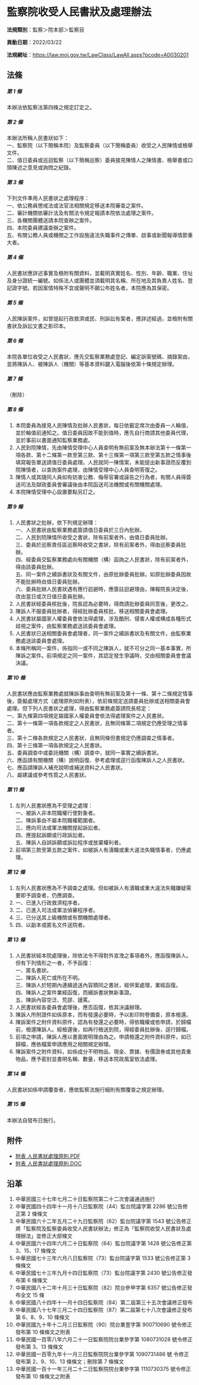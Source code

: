 # 監察院收受人民書狀及處理辦法

**法規類別**：監察＞院本部＞監察目

**異動日期**：2022/03/22  

**法規網址**：https://law.moj.gov.tw/LawClass/LawAll.aspx?pcode=A0030201





## 法條
##### 第 1 條
本辦法依監察法第四條之規定訂定之。

##### 第 2 條
本辦法所稱人民書狀如下：  
一、監察院（以下簡稱本院）及監察委員（以下簡稱委員）收受之人民陳情或檢舉文件。  
二、值日委員或巡迴監察（以下簡稱巡察）委員接見陳情人之陳情書、檢舉書或口頭陳述之意見或詢問之紀錄。

##### 第 3 條
下列文件準用人民書狀之處理程序：  
一、依公務員懲戒法或法官法相關規定移送本院審查之案件。  
二、審計機關依審計法及有關法令規定報請本院依法處理之案件。  
三、各機關團體送請本院查辦之案件。  
四、本院委員建議查辦之案件。  
五、有關公務人員或機關之工作設施違法失職事件之傳單、啟事或新聞報導情節重大者。

##### 第 4 條
人民書狀應詳述事實及檢附有關資料，並載明真實姓名、性別、年齡、職業、住址及身分證統一編號。如係法人或團體並須載明其名稱、所在地及其負責人姓名、登記證字號。若因案情特殊不宜或聲明不願公布姓名者，本院應為其保密。

##### 第 5 條
人民陳訴案件，如曾提起行政救濟或民、刑訴訟有案者，應詳述經過，並檢附有關書狀及訴訟文書之影印本。

##### 第 6 條
本院各單位收受之人民書狀，應先交監察業務處登記、編定訴案號碼、摘錄案由，並將陳訴人、被陳訴人（機關）等基本資料鍵入電腦後依第十條規定辦理。

##### 第 7 條
（刪除）

##### 第 8 條
1. 本院委員為接見人民陳情及批辦人民書狀，每日依籤定席次由委員一人輪值，並於輪值前通知之。值日委員因故不能到值時，應先自行商請其他委員代理，並於事前以書面通知監察業務處。
1. 人民到院陳情，先由陳情受理中心人員查明有無前案及無本辦法第十一條第一項各款、第十二條第一款至第三款、第十三條第一項第三款至第五款之情事後填寫報告單送請值日委員處理。人民就同一陳情案，未能提出新事證而反覆到院陳情者，以查詢案件處理，由陳情受理中心人員查明答復之。
1. 陳情人或其隨同人員如有妨害公務、侮辱官署或誣告之行為者，有關人員得簽送司法及獄政委員會審議後由本院函送司法機關或有關機關處理。
1. 本院陳情受理中心設置要點另訂之。

##### 第 9 條
1. 人民書狀之批辦，依下列規定辦理：  
一、人民書狀由監察業務處簽請值日委員於三日內批辦。  
二、人民到院陳情所收受之書狀，除有前案者外，由值日委員批辦。  
三、委員於巡察責任區巡察時收受之書狀，除有前案者外，得由巡察委員批辦。  
四、經委員交監察業務處向有關機關（構）函詢之人民書狀，除有前案者外，得由該委員批辦。  
五、同一案件之續訴書狀及有關文件，由原批辦委員批辦。如原批辦委員因故不能批辦時由值日委員批辦。  
六、委員批辦人民書狀遇有應行迴避時，應簽註迴避理由，陳報院長決定後，改由當日或次日值日委員批辦。
1. 人民書狀經委員核批後，院長認為必要時，得商請批辦委員同意後，更改之。
1. 陳訴人不服委員批辦者，得經批辦委員核批，移送相關委員會處理。
1. 人民書狀屬國家人權委員會依法得處理，涉及酷刑、侵害人權或構成各種形式歧視之案件，由監察業務處送該委員會處理。
1. 人民書狀已送相關委員會處理者，同一案件之續訴書狀及有關文件，由監察業務處送該委員會處理。
1. 本條所稱同一案件，係指同一或不同之陳訴人，就不可分之同一基本事實，所陳訴之案件。前項規定之同一案件，其認定發生爭議時，交由相關委員會會議決議。

##### 第 10 條
人民書狀應由監察業務處就陳訴事由查明有無前案及第十一條、第十二條規定情事後，簽擬處理方式（處理原則如附表），依前條規定送請委員批辦或送相關委員會處理。但下列人民書狀之處理，得由監察業務處簽請院長核定：  
一、第九條第四項規定屬國家人權委員會依法得處理案件之人民書狀。  
二、第十一條第一項各款規定之人民書狀，且無同條第二項規定仍應受理之情事者。  
三、第十二條各款規定之人民書狀，且無同條但書規定仍應調查之情事者。  
四、第十三條第一項各款規定之人民書狀。  
五、委員調查中或委託機關（構）調查中，就同一事實之續訴書狀。  
六、應函請有關機關（構）說明函復、參考處理或逕行函復陳訴人之人民書狀。  
七、應函請陳訴人補充說明或補送資料之人民書狀。  
八、屬建議或參考性質之人民書狀。

##### 第 11 條
1. 左列人民書狀應為不受理之處理：  
一、被訴人非本院職權行使對象者。  
二、陳訴事由不屬本院職權範圍者。  
三、應向司法或軍法機關提起訴訟者。  
四、應提起訴願或行政訴訟者。  
五、陳訴人自誤訴願或訴訟程序或放棄權利者。
1. 前項第三款至第五款之案件，如被訴人有瀆職或重大違法失職情事者，仍應處理。

##### 第 12 條
1. 左列人民書狀應為不予調查之處理。但如被訴人有瀆職或重大違法失職嫌疑需要即予調查者，仍應調查。
1. 一、已進入行政救濟程序者。
1. 二、已進入司法或軍法偵審程序者。
1. 三、已分送其上級機關或有關機關處理者。
1. 四、以副本或匿名文件送院者。

##### 第 13 條
1. 人民書狀經本院處理後，除依法令不得對外宣洩之事項者外，應函復陳訴人。但有下列情形之一者，不予函復：  
一、匿名書狀。  
二、陳訴人死亡或所在不明。  
三、陳訴人於短期內連續遞送內容類同之書狀，經併案處理，業經函復。  
四、陳訴人之案件業經函復，而續訴書狀無新事證。  
五、陳訴內容空泛、荒謬、謾罵。
1. 人民書狀經各委員會處理後，應否函復，依其決議辦理。
1. 陳訴人所附證件如係原本，而有發還必要時，予以影印附卷備查，原本檢還。
1. 陳訴案件之附件資料原件，認為有發還之必要時，得依職權或依申請，於歸檔前，檢還陳訴人。經檢還後，如再行檢送到院，得經委員批辦後，逕行歸檔。
1. 前項之申請，陳訴人應以書面敘明理由為之。申請檢還之附件資料原件，如已歸檔，應依檔案申請應用之相關規定辦理。
1. 陳訴案件之附件資料，如係成分不明物品、現金、票據、有價證券或其他貴重物品，應予密封並書明名稱、數量，移送本院政風室依法處理。

##### 第 14 條
人民書狀如係申請覆查者，應依監察法施行細則有關覆查之規定辦理。

##### 第 15 條
本辦法自發布日施行。
## 附件
* [附表  人民書狀處理原則.PDF](https://law.moj.gov.tw/LawClass/LawGetFile.ashx?FileId=0000311842)
* [附表  人民書狀處理原則.DOC](https://law.moj.gov.tw/LawClass/LawGetFile.ashx?FileId=0000311843)
## 沿革
1. 中華民國三十七年七月二十日監察院第二十二次會議通過施行
1. 中華民國四十四年十一月十八日監察院（44）監台院議字第 2286 號公告修正第 2  條條文
1. 中華民國六十二年五月二十九日監察院（62）監台院議字第 1543 號公告修正將「監察院及監察委員收受人民書狀辦法」修正為「監察院收受人民書狀及處理辦法」並修正大部條文
1. 中華民國六十四年六月二十日監察院（64）監台院議字第 1428 號公告修正第 3、15、17  條條文
1. 中華民國七十三年六月八日監察院（73）監台院議字第 1533 號公告修正第 3  條條文
1. 中華民國七十三年九月十四日監察院（73）監台院議字第 2430 號公告修正發布第 6  條條文
1. 中華民國八十二年十月三十日監察院（82）院台參甲字第 6357 號公告修正發布全文 15 條
1. 中華民國八十四年十一月十四日監察院（84）第二屆第三十五次會議修正發布
1. 中華民國八十七年三月二十四日監察院（87）第二屆第七十八次會議修正發布第 6、8、9、10  條條文
1.  中華民國九十年十二月三日監察院（90）院台業壹字第 900710690    號令修正發布第 10 條條文之附表
1.  中華民國一百零八年六月二十一日監察院院台業參字第 1080731028   號令修正發布第 3、13  條條文
1.  中華民國一百零九年十一月三日監察院院台業參字第 1090731486 號  令修正發布第 2、9、10、13 條條文；刪除第 7  條條文
1.  中華民國一百十一年三月二十二日監察院院台業參字第 1110730375  號令修正發布第 10 條條文之附表
